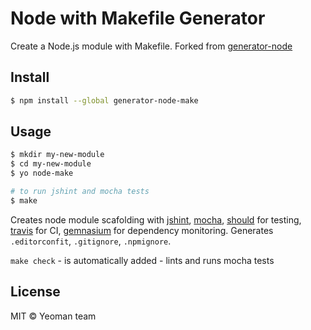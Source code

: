# Node with Makefile Generator

Create a Node.js module with Makefile. Forked from [generator-node]

## Install

```sh
$ npm install --global generator-node-make
```

## Usage

```sh
$ mkdir my-new-module
$ cd my-new-module
$ yo node-make

# to run jshint and mocha tests
$ make
```

Creates node module scafolding with [jshint], [mocha], [should] for testing, [travis] for CI,
[gemnasium] for dependency monitoring.
Generates `.editorconfit`, `.gitignore`, `.npmignore`.

`make check` - is automatically added - lints and runs mocha tests

## License

MIT © Yeoman team

[generator-node]: https://www.npmjs.com/package/generator-node
[mocha]: http://mochajs.org
[jshint]: http://jshint.com
[travis]: https://travis-ci.org
[should]: https://www.npmjs.com/package/should
[gemnasium]: https://gemnasium.com
